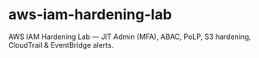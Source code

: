 # aws-iam-hardening-lab
AWS IAM Hardening Lab — JIT Admin (MFA), ABAC, PoLP, S3 hardening, CloudTrail &amp; EventBridge alerts.
